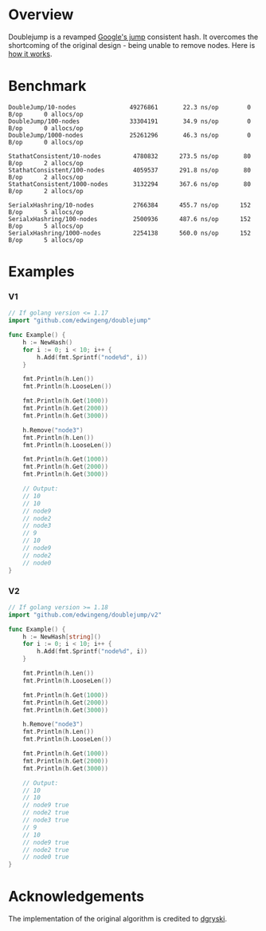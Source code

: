 # Overview
Doublejump is a revamped [Google's jump](https://arxiv.org/pdf/1406.2294.pdf) consistent hash. It overcomes the shortcoming of the original design - being unable to remove nodes. Here is [how it works](https://docs.google.com/presentation/d/e/2PACX-1vTHyFGUJ5CBYxZTzToc_VKxP_Za85AeZqQMNGLXFLP1tX0f9IF_z3ys9-pyKf-Jj3iWpm7dUDDaoFyb/pub?start=false&loop=false&delayms=3000).

# Benchmark
```
DoubleJump/10-nodes               49276861       22.3 ns/op        0 B/op      0 allocs/op
DoubleJump/100-nodes              33304191       34.9 ns/op        0 B/op      0 allocs/op
DoubleJump/1000-nodes             25261296       46.3 ns/op        0 B/op      0 allocs/op

StathatConsistent/10-nodes         4780832      273.5 ns/op       80 B/op      2 allocs/op
StathatConsistent/100-nodes        4059537      291.8 ns/op       80 B/op      2 allocs/op
StathatConsistent/1000-nodes       3132294      367.6 ns/op       80 B/op      2 allocs/op

SerialxHashring/10-nodes           2766384      455.7 ns/op      152 B/op      5 allocs/op
SerialxHashring/100-nodes          2500936      487.6 ns/op      152 B/op      5 allocs/op
SerialxHashring/1000-nodes         2254138      560.0 ns/op      152 B/op      5 allocs/op
```

# Examples

### V1
```go
// If golang version <= 1.17
import "github.com/edwingeng/doublejump"

func Example() {
    h := NewHash()
    for i := 0; i < 10; i++ {
        h.Add(fmt.Sprintf("node%d", i))
    }

    fmt.Println(h.Len())
    fmt.Println(h.LooseLen())

    fmt.Println(h.Get(1000))
    fmt.Println(h.Get(2000))
    fmt.Println(h.Get(3000))

    h.Remove("node3")
    fmt.Println(h.Len())
    fmt.Println(h.LooseLen())

    fmt.Println(h.Get(1000))
    fmt.Println(h.Get(2000))
    fmt.Println(h.Get(3000))

    // Output:
    // 10
    // 10
    // node9
    // node2
    // node3
    // 9
    // 10
    // node9
    // node2
    // node0
}
```

### V2
```go
// If golang version >= 1.18
import "github.com/edwingeng/doublejump/v2"

func Example() {
    h := NewHash[string]()
    for i := 0; i < 10; i++ {
        h.Add(fmt.Sprintf("node%d", i))
    }

    fmt.Println(h.Len())
    fmt.Println(h.LooseLen())

    fmt.Println(h.Get(1000))
    fmt.Println(h.Get(2000))
    fmt.Println(h.Get(3000))

    h.Remove("node3")
    fmt.Println(h.Len())
    fmt.Println(h.LooseLen())

    fmt.Println(h.Get(1000))
    fmt.Println(h.Get(2000))
    fmt.Println(h.Get(3000))

    // Output:
    // 10
    // 10
    // node9 true
    // node2 true
    // node3 true
    // 9
    // 10
    // node9 true
    // node2 true
    // node0 true
}
```

# Acknowledgements
The implementation of the original algorithm is credited to [dgryski](https://github.com/dgryski/go-jump).
